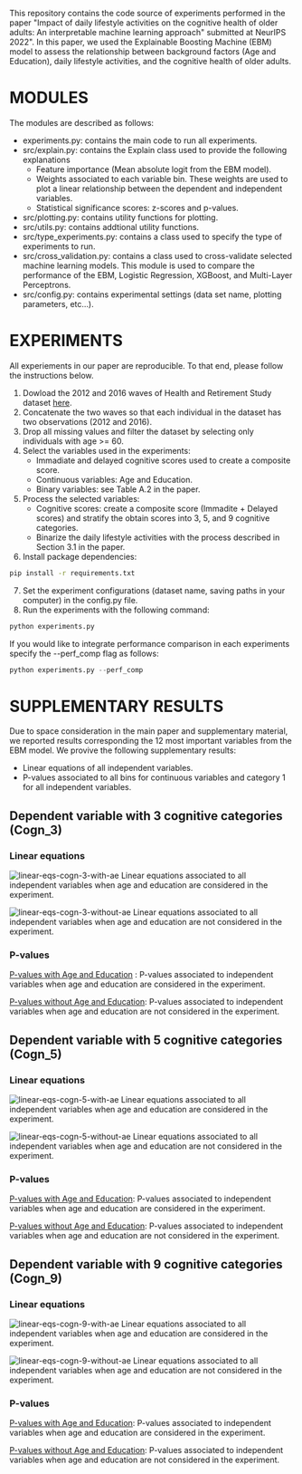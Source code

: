 This repository contains the code source of experiments performed in the paper "Impact of daily lifestyle activities on the cognitive health of older adults: An interpretable machine learning approach" submitted at NeurIPS 2022". In this paper, we used the Explainable Boosting Machine (EBM) model to assess the relationship between background factors (Age and Education), daily lifestyle activities, and the cognitive health of older adults.

# MODULES

The modules are described as follows:

- experiments.py: contains the main code to run all experiments.
- src/explain.py: contains the Explain class used to provide the following explanations
  - Feature importance (Mean absolute logit from the EBM model).
  - Weights associated to each variable bin. These weights are used to plot a linear relationship between the dependent and independent variables.
  - Statistical significance scores: z-scores and p-values.
- src/plotting.py: contains utility functions for plotting.
- src/utils.py: contains addtional utility functions.
- src/type_experiments.py: contains a class used to specify the type of experiments to run.
- src/cross_validation.py: contains a class used to cross-validate selected machine learning models. This module is used to compare the performance of the EBM, Logistic Regression, XGBoost, and Multi-Layer Perceptrons.
- src/config.py: contains experimental settings (data set name, plotting parameters, etc...).

# EXPERIMENTS

All experiements in our paper are reproducible. To that end, please follow the instructions below.

1. Dowload the 2012 and 2016 waves of Health and Retirement Study dataset [here](https://hrs.isr.umich.edu/).
2. Concatenate the two waves so that each individual in the dataset has two observations (2012 and 2016).
3. Drop all missing values and filter the dataset by selecting only individuals with age >= 60.
4. Select the variables used in the experiments:
   - Immadiate and delayed cognitive scores used to create a composite score.
   - Continuous variables: Age and Education.
   - Binary variables: see Table A.2 in the paper.
5. Process the selected variables:
   - Cognitive scores: create a composite score (Immadite + Delayed scores) and stratify the obtain scores into 3, 5, and 9 cognitive categories.
   - Binarize the daily lifestyle activities with the process described in Section 3.1 in the paper.
6. Install package dependencies:

```sh
pip install -r requirements.txt
```

7. Set the experiment configurations (dataset name, saving paths in your computer) in the config.py file.
8. Run the experiments with the following command:

```python
python experiments.py
```

If you would like to integrate performance comparison in each experiments specify the --perf_comp flag as follows:

```python
python experiments.py --perf_comp
```

# SUPPLEMENTARY RESULTS

Due to space consideration in the main paper and supplementary material, we reported results corresponding the 12 most important variables from the EBM model. We provive the following supplementary results:

- Linear equations of all independent variables.
- P-values associated to all bins for continuous variables and category 1 for all independent variables.

## Dependent variable with 3 cognitive categories (Cogn_3)

### Linear equations

![linear-eqs-cogn-3-with-ae](./results/cogn_3_cats/linear_eqs_cogn_3_cats_with_AE_all_vars.png)
Linear equations associated to all independent variables when age and education are considered in the experiment.

![linear-eqs-cogn-3-without-ae](./results/cogn_3_cats/linear_eqs_cogn_3_cats_without_AE_all_vars.png)
Linear equations associated to all independent variables when age and education are not considered in the experiment.

### P-values

[P-values with Age and Education](./results/cogn_3_cats/p_values_cogn_3_cats_with_AE_all_vars.csv)
: P-values associated to independent variables when age and education are considered in the experiment.

[P-values without Age and Education](./results/cogn_3_cats/p_values_cogn_3_cats_without_AE_all_vars.csv): P-values associated to independent variables when age and education are not considered in the experiment.

## Dependent variable with 5 cognitive categories (Cogn_5)

### Linear equations

![linear-eqs-cogn-5-with-ae](./results/cogn_5_cats/linear_eqs_cogn_5_cats_with_AE_all_vars.png)
Linear equations associated to all independent variables when age and education are considered in the experiment.

![linear-eqs-cogn-5-without-ae](./results/cogn_5_cats/linear_eqs_cogn_5_cats_without_AE_all_vars.png)
Linear equations associated to all independent variables when age and education are not considered in the experiment.

### P-values

[P-values with Age and Education](./results/cogn_5_cats/p_values_cogn_5_cats_with_AE_all_vars.csv): P-values associated to independent variables when age and education are considered in the experiment.

[P-values without Age and Education](./results/cogn_5_cats/p_values_cogn_5_cats_without_AE_all_vars.csv): P-values associated to independent variables when age and education are not considered in the experiment.

## Dependent variable with 9 cognitive categories (Cogn_9)

### Linear equations

![linear-eqs-cogn-9-with-ae](./results/cogn_9_cats/linear_eqs_cogn_9_cats_with_AE_all_vars.png)
Linear equations associated to all independent variables when age and education are considered in the experiment.

![linear-eqs-cogn-9-without-ae](./results/cogn_9_cats/linear_eqs_cogn_9_cats_without_AE_all_vars.png)
Linear equations associated to all independent variables when age and education are not considered in the experiment.

### P-values

[P-values with Age and Education](./results/cogn_9_cats/p_values_cogn_9_cats_with_AE_all_vars.csv): P-values associated to independent variables when age and education are considered in the experiment.

[P-values without Age and Education](./results/cogn_9_cats/p_values_cogn_9_cats_without_AE_all_vars.csv): P-values associated to independent variables when age and education are not considered in the experiment.
